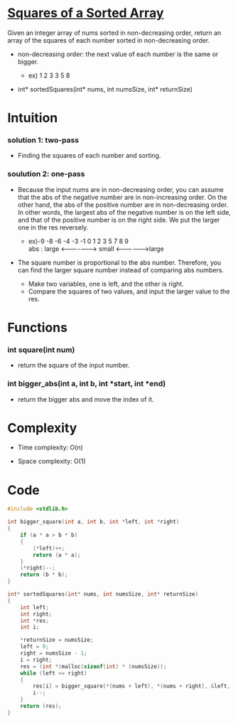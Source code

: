 # [Squares of a Sorted Array][link]
[link]: https://leetcode.com/explore/featured/card/fun-with-arrays/521/introduction/3240/ "link"

Given an integer array of nums sorted in non-decreasing order, return an array of the squares of each number sorted in non-decreasing order. 
- non-decreasing order: the next value of each number is the same or bigger.
	- ex) 1 2 3 3 5 8

- int* sortedSquares(int* nums, int numsSize, int* returnSize)

# Intuition
### solution 1: two-pass
- Finding the squares of each number and sorting.

### soulution 2: one-pass
- Because the input nums are in non-decreasing order, you can assume that the abs of the negative number are in non-increasing order. On the other hand, the abs of the positive number are in non-decreasing order. In other words, the largest abs of the negative number is on the left side, and that of the positive number is on the right side. We put the larger one in the res reversely.
    - ex)-9 -8 -6 -4 -3 -1 0 1 2 3 5 7 8 9  
    abs : large <-------> small <------>large 
- The square number is proportional to the abs number. Therefore, you can find the larger square number instead of comparing abs numbers. 

    - Make two variables, one is left, and the other is right.
    - Compare the squares of two values, and input the larger value to the res.

# Functions
### int square(int num)
- return the square of the input number.

### int bigger_abs(int a, int b, int *start, int *end)
- return the bigger abs and move the index of it.

# Complexity
- Time complexity: O(n)

- Space complexity: O(1)

# Code
```c
#include <stdlib.h>

int bigger_square(int a, int b, int *left, int *right)
{
	if (a * a > b * b)
	{
		(*left)++;
		return (a * a);
	}
	(*right)--;
	return (b * b);
}

int* sortedSquares(int* nums, int numsSize, int* returnSize)
{
	int	left;
	int right;
	int *res;
	int i;

	*returnSize = numsSize;
	left = 0;
	right = numsSize - 1;
	i = right;
	res = (int *)malloc(sizeof(int) * (numsSize));
	while (left <= right)
	{
		res[i] = bigger_square(*(nums + left), *(nums + right), &left, &right);
		i--;
	}
	return (res);
}
